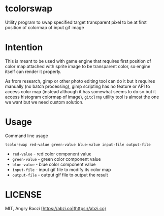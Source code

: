 # tcolorswap
Utility program to swap specified target transparent pixel to be at first position of colormap of input gif image

# Intention

This is meant to be used with game engine that requires first position of color map attached with sprite image to be transparent color, so engine itself can render it properly.

As from research, gimp or other photo editing tool can do it but it requires manually (no batch processing), gimp scripting has no feature or API to access color map (instead although it has somewhat seems to do so but it access histogram colormap of image), `gitclrmp` utility tool is almost the one we want but we need custom solution.

# Usage

Command line usage

 `tcolorswap red-value green-value blue-value input-file output-file`

* `red-value`    - red color component value
* `green-value`  - green color component value
* `blue-value`   - blue color component value
* `input-file`   - input gif file to modify its color map
* `output-file`  - output gif file to output the result

# LICENSE
MIT, Angry Baozi [https://abzi.co](https://abzi.co)
